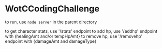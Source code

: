 # WotCCodingChallenge

to run, use `node server` in the parent directory

to get character stats, use '/stats' endpoint
to add hp, use '/addhp' endpoint with {healingAmt and/or tempHpAmt}
to remove hp, use '/removehp' endpoint with {damageAmt and damageType}